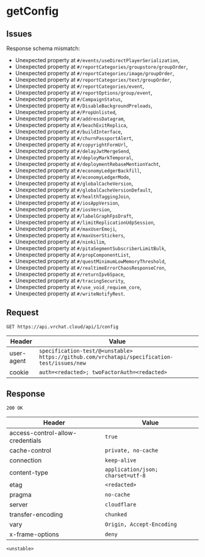# getConfig

## Issues
Response schema mismatch:
* Unexpected property at ``#/events/useDirectPlayerSerialization``,
* Unexpected property at ``#/reportCategories/groupstore/groupOrder``,
* Unexpected property at ``#/reportCategories/image/groupOrder``,
* Unexpected property at ``#/reportCategories/text/groupOrder``,
* Unexpected property at ``#/reportCategories/event``,
* Unexpected property at ``#/reportOptions/group/event``,
* Unexpected property at ``#/CampaignStatus``,
* Unexpected property at ``#/DisableBackgroundPreloads``,
* Unexpected property at ``#/PropUnlisted``,
* Unexpected property at ``#/addressDatagram``,
* Unexpected property at ``#/beachExitReplica``,
* Unexpected property at ``#/buildInterface``,
* Unexpected property at ``#/churnPassportAlert``,
* Unexpected property at ``#/copyrightFormUrl``,
* Unexpected property at ``#/delayJwtMergeSend``,
* Unexpected property at ``#/deployMarkTemporal``,
* Unexpected property at ``#/deploymentRebaseMentionYacht``,
* Unexpected property at ``#/economyLedgerBackfill``,
* Unexpected property at ``#/economyLedgerMode``,
* Unexpected property at ``#/globalCacheVersion``,
* Unexpected property at ``#/globalCacheVersionDefault``,
* Unexpected property at ``#/healthTaggingJoin``,
* Unexpected property at ``#/iosAppVersion``,
* Unexpected property at ``#/iosVersion``,
* Unexpected property at ``#/labelGraphFpsDraft``,
* Unexpected property at ``#/limitReplicationUdpSession``,
* Unexpected property at ``#/maxUserEmoji``,
* Unexpected property at ``#/maxUserStickers``,
* Unexpected property at ``#/ninkilim``,
* Unexpected property at ``#/pitaSegmentSubscriberLimitBulk``,
* Unexpected property at ``#/propComponentList``,
* Unexpected property at ``#/questMinimumLowMemoryThreshold``,
* Unexpected property at ``#/realtimeErrorChaosResponseCron``,
* Unexpected property at ``#/returnIpv6Space``,
* Unexpected property at ``#/tracingSecurity``,
* Unexpected property at ``#/use_void_requiem_core``,
* Unexpected property at ``#/writeNotifyRest``.
## Request
`GET https://api.vrchat.cloud/api/1/config`

| Header | Value |
| ------ | ----- |
| user-agent | `specification-test/@<unstable> https://github.com/vrchatapi/specification-test/issues/new` |
| cookie | `auth=<redacted>; twoFactorAuth=<redacted>` |


## Response
`200 OK`

| Header | Value |
| ------ | ----- |
| access-control-allow-credentials | `true` |
| cache-control | `private, no-cache` |
| connection | `keep-alive` |
| content-type | `application/json; charset=utf-8` |
| etag | `<redacted>` |
| pragma | `no-cache` |
| server | `cloudflare` |
| transfer-encoding | `chunked` |
| vary | `Origin, Accept-Encoding` |
| x-frame-options | `deny` |

```jsonc
<unstable>
```
